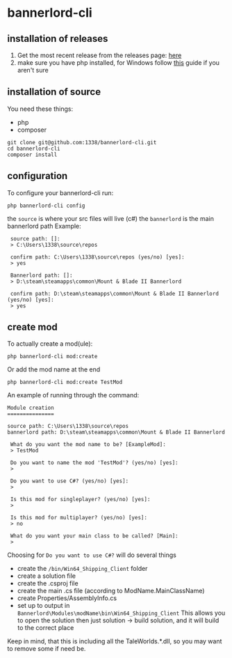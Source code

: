 # bannerlord-cli #

## installation of releases ##
1. Get the most recent release  from the releases page: [here](https://github.com/1338/bannerlord-cli/releases)
2. make sure you have php installed, for Windows follow [this](https://www.sitepoint.com/how-to-install-php-on-windows/) guide if you aren't sure

## installation of source ##
You need these things:
- php
- composer
```
git clone git@github.com:1338/bannerlord-cli.git
cd bannerlord-cli
composer install
```

## configuration ##
To configure your bannerlord-cli run:
```
php bannerlord-cli config
```
the `source` is where your src files will live (c#)
the `bannerlord` is the main bannerlord path
Example:
```
 source path: []:
 > C:\Users\1338\source\repos

 confirm path: C:\Users\1338\source\repos (yes/no) [yes]:
 > yes

 Bannerlord path: []:
 > D:\steam\steamapps\common\Mount & Blade II Bannerlord

 confirm path: D:\steam\steamapps\common\Mount & Blade II Bannerlord (yes/no) [yes]:
 > yes

```
## create mod ##
To actually create a mod(ule):
```
php bannerlord-cli mod:create
```
Or add the mod name at the end
```
php bannerlord-cli mod:create TestMod
```
An example of running through the command:
```
Module creation
===============

source path: C:\Users\1338\source\repos
bannerlord path: D:\steam\steamapps\common\Mount & Blade II Bannerlord

 What do you want the mod name to be? [ExampleMod]:
 > TestMod

 Do you want to name the mod 'TestMod'? (yes/no) [yes]:
 >

 Do you want to use C#? (yes/no) [yes]:
 >

 Is this mod for singleplayer? (yes/no) [yes]:
 >

 Is this mod for multiplayer? (yes/no) [yes]:
 > no

 What do you want your main class to be called? [Main]:
 >
```
Choosing for `Do you want to use C#?` will do several things
- create the `/bin/Win64_Shipping_Client` folder
- create a solution file
- create the .csproj file
- create the main .cs file (according to ModName.MainClassName)
- create Properties/AssemblyInfo.cs
- set up to output in `Bannerlord\Modules\modName\bin\Win64_Shipping_Client`
This allows you to open the solution then just solution -> build solution, and it will build to the correct place

Keep in mind, that this is including all the TaleWorlds.*.dll, so you may want to remove some if need be.

